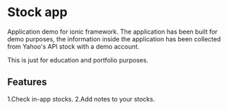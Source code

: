 # Stock app

Application demo for ionic framework.
The application has been built for demo purposes, the information inside the application has been collected from Yahoo's API stock with a demo account.

This is just for education and portfolio purposes.

## Features

1.Check in-app stocks.
2.Add notes to your stocks.

